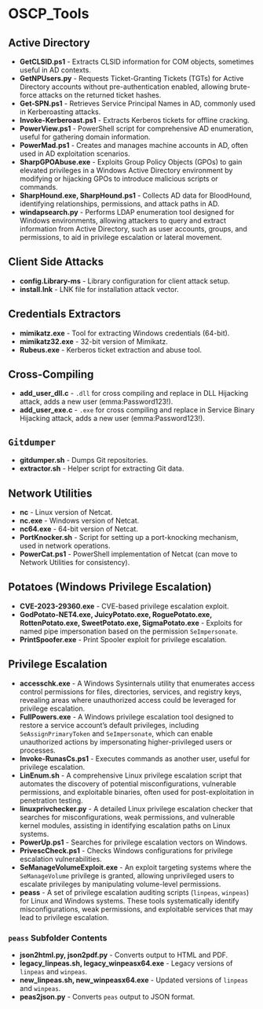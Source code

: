 # OSCP_Tools

## Active Directory
- **GetCLSID.ps1** - Extracts CLSID information for COM objects, sometimes useful in AD contexts.
- **GetNPUsers.py** - Requests Ticket-Granting Tickets (TGTs) for Active Directory accounts without pre-authentication enabled, allowing brute-force attacks on the returned ticket hashes.
- **Get-SPN.ps1** - Retrieves Service Principal Names in AD, commonly used in Kerberoasting attacks.
- **Invoke-Kerberoast.ps1** - Extracts Kerberos tickets for offline cracking.
- **PowerView.ps1** - PowerShell script for comprehensive AD enumeration, useful for gathering domain information.
- **PowerMad.ps1** - Creates and manages machine accounts in AD, often used in AD exploitation scenarios.
- **SharpGPOAbuse.exe** - Exploits Group Policy Objects (GPOs) to gain elevated privileges in a Windows Active Directory environment by modifying or hijacking GPOs to introduce malicious scripts or commands.
- **SharpHound.exe, SharpHound.ps1** - Collects AD data for BloodHound, identifying relationships, permissions, and attack paths in AD.
- **windapsearch.py** - Performs LDAP enumeration tool designed for Windows environments, allowing attackers to query and extract information from Active Directory, such as user accounts, groups, and permissions, to aid in privilege escalation or lateral movement.

## Client Side Attacks
- **config.Library-ms** - Library configuration for client attack setup.
- **install.lnk** - LNK file for installation attack vector.

## Credentials Extractors
- **mimikatz.exe** - Tool for extracting Windows credentials (64-bit).
- **mimikatz32.exe** - 32-bit version of Mimikatz.
- **Rubeus.exe** - Kerberos ticket extraction and abuse tool.

## Cross-Compiling
- **add_user_dll.c** - `.dll` for cross compiling and replace in DLL Hijacking attack, adds a new user (emma:Password123!).
- **add_user_exe.c** - `.exe` for cross compiling and replace in Service Binary Hijacking attack, adds a new user (emma:Password123!).

## `Gitdumper`
- **gitdumper.sh** - Dumps Git repositories.
- **extractor.sh** - Helper script for extracting Git data.

## Network Utilities
- **nc** - Linux version of Netcat.
- **nc.exe** - Windows version of Netcat.
- **nc64.exe** - 64-bit version of Netcat.
- **PortKnocker.sh** - Script for setting up a port-knocking mechanism, used in network operations.
- **PowerCat.ps1** - PowerShell implementation of Netcat (can move to Network Utilities for consistency).

## Potatoes (Windows Privilege Escalation)
- **CVE-2023-29360.exe** - CVE-based privilege escalation exploit.
- **GodPotato-NET4.exe, JuicyPotato.exe, RoguePotato.exe, RottenPotato.exe, SweetPotato.exe, SigmaPotato.exe** - Exploits for named pipe impersonation based on the permission `SeImpersonate`.
- **PrintSpoofer.exe** - Print Spooler exploit for privilege escalation.

## Privilege Escalation
- **accesschk.exe** - A Windows Sysinternals utility that enumerates access control permissions for files, directories, services, and registry keys, revealing areas where unauthorized access could be leveraged for privilege escalation.
- **FullPowers.exe** - A Windows privilege escalation tool designed to restore a service account’s default privileges, including `SeAssignPrimaryToken` and `SeImpersonate`, which can enable unauthorized actions by impersonating higher-privileged users or processes.
- **Invoke-RunasCs.ps1** - Executes commands as another user, useful for privilege escalation.
- **LinEnum.sh** - A comprehensive Linux privilege escalation script that automates the discovery of potential misconfigurations, vulnerable permissions, and exploitable binaries, often used for post-exploitation in penetration testing.
- **linuxprivchecker.py** - A detailed Linux privilege escalation checker that searches for misconfigurations, weak permissions, and vulnerable kernel modules, assisting in identifying escalation paths on Linux systems.
- **PowerUp.ps1** - Searches for privilege escalation vectors on Windows.
- **PrivescCheck.ps1** - Checks Windows configurations for privilege escalation vulnerabilities.
- **SeManageVolumeExploit.exe** - An exploit targeting systems where the `SeManageVolume` privilege is granted, allowing unprivileged users to escalate privileges by manipulating volume-level permissions.
- **peass** - A set of privilege escalation auditing scripts (`linpeas`, `winpeas`) for Linux and Windows systems. These tools systematically identify misconfigurations, weak permissions, and exploitable services that may lead to privilege escalation.

### `peass` Subfolder Contents
- **json2html.py, json2pdf.py** - Converts output to HTML and PDF.
- **legacy_linpeas.sh, legacy_winpeasx64.exe** - Legacy versions of `linpeas` and `winpeas`.
- **new_linpeas.sh, new_winpeasx64.exe** - Updated versions of `linpeas` and `winpeas`.
- **peas2json.py** - Converts `peas` output to JSON format.

